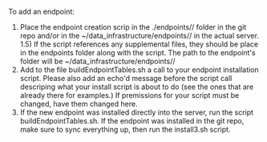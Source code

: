 To add an endpoint:

1) Place the endpoint creation scrip in the ./endpoints/<endpoint name>/ folder in the git repo and/or in the ~/data_infrastructure/endpoints/<endpoint name>/ in the actual server.
	1.5) 	If the script references any supplemental files, they should be place in the endpoints folder along with the script. 
			The path to the endpoint's folder will be ~/data_infrastructure/endpoints/<endpoint name>/
2)	Add to the file buildEndpointTables.sh a call to your endpoint installation script. Please also add an echo'd message before the script call descriping what your install script is about to do (see the ones that are already there for examples.) If premissions for your script must be changed, have them changed here. 
3) If the new endpoint was installed directly into the server, run the script buildEndpointTables.sh. If the endpoint was installed in the git repo, make sure to sync everything up, then run the install3.sh script. 
